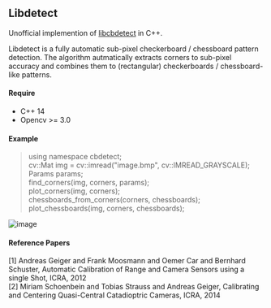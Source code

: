 Libdetect
---
Unofficial implemention of [libcbdetect](http://www.cvlibs.net/software/libcbdetect/) in C++.  
  
Libdetect is a fully automatic sub-pixel checkerboard / chessboard pattern detection. The algorithm autmatically extracts corners to sub-pixel accuracy and combines them to (rectangular) checkerboards / chessboard-like patterns.  
  
#### Require
- C++ 14  
- Opencv >= 3.0  
  
#### Example
> using namespace cbdetect;  
> cv::Mat img = cv::imread("image.bmp", cv::IMREAD_GRAYSCALE);  
> Params params;  
> find_corners(img, corners, params);  
> plot_corners(img, corners);  
> chessboards_from_corners(corners, chessboards);  
> plot_chessboards(img, corners, chessboards);

![image](https://github.com/ftdlyc/libcbdetect/blob/master/example_data/e2_result.png)  
    
#### Reference Papers
[1]  Andreas Geiger and Frank Moosmann and Oemer Car and Bernhard Schuster, Automatic Calibration of Range and Camera Sensors using a single Shot, ICRA, 2012  
[2] Miriam Schoenbein and Tobias Strauss and Andreas Geiger, Calibrating and Centering Quasi-Central Catadioptric Cameras, ICRA, 2014  